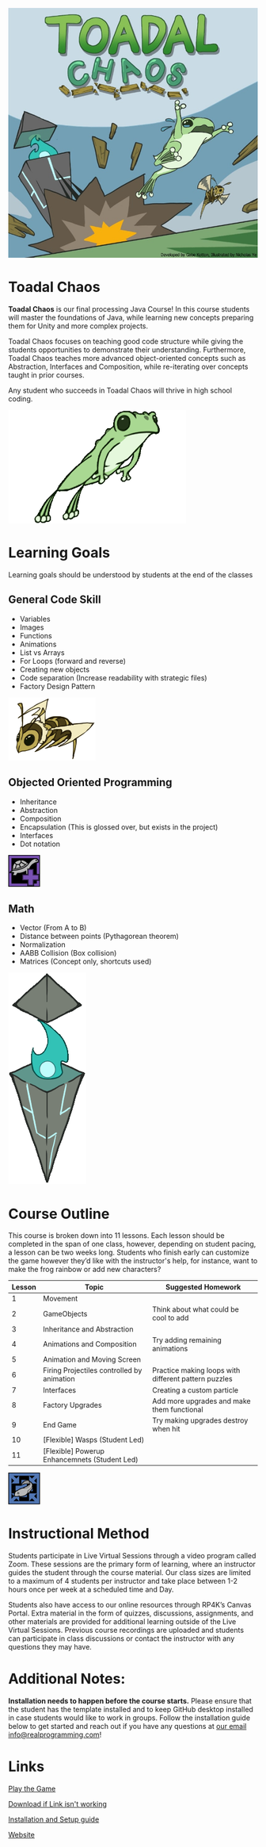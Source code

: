 ![cover.jpg](data/Backgrounds/cover.jpg)

# Toadal Chaos

**Toadal Chaos** is our final processing Java Course! 
In this course students will master the foundations of Java, while learning new concepts preparing them for Unity and more complex projects. 


Toadal Chaos focuses on teaching good code structure while giving the students opportunities to demonstrate their understanding.
Furthermore, Toadal Chaos teaches more advanced object-oriented concepts such as Abstraction, Interfaces and Composition, while re-iterating over concepts taught in prior courses.

Any student who succeeds in Toadal Chaos will thrive in high school coding.

![toad.gif](toad.gif)

# Learning Goals

Learning goals should be understood by students at the end of the classes

## General Code Skill
* Variables
* Images
* Functions
* Animations
* List vs Arrays 
* For Loops (forward and reverse)
* Creating new objects
* Code separation (Increase readability with strategic files)
* Factory Design Pattern 

![frenchfly.png](data/Wasp/wasp0.png)

## Objected Oriented Programming
* Inheritance
* Abstraction
* Composition
* Encapsulation (This is glossed over, but exists in the project)
* Interfaces
* Dot notation

![frenchfly.png](data/Powerups/turtleshell.png)

## Math
* Vector (From A to B)
* Distance between points (Pythagorean theorem)
* Normalization
* AABB Collision (Box collision)
* Matrices (Concept only, shortcuts used)

![Obelisk.gif](Obelisk.gif)

# Course Outline
This course is broken down into 11 lessons. Each lesson should be completed in the span of one class, however, depending on student pacing,
a lesson can be two weeks long. Students who finish early can customize the game however they’d like with the instructor's help, 
for instance, want to make the frog rainbow or add new characters?

| Lesson | Topic                                      | Suggested Homework                                   |
|------|--------------------------------------------|------------------------------------------------------|
| 1    | Movement                                   |                                                      |
| 2    | GameObjects                                | Think about what could be cool to add                |
| 3    | Inheritance and Abstraction                |                                                      |
| 4    | Animations and Composition                 | Try adding remaining animations                      |
| 5    | Animation and Moving Screen                |                                                      |
| 6    | Firing Projectiles controlled by animation | Practice making loops with different pattern puzzles |
| 7    | Interfaces                                 | Creating a custom particle                           |
| 8    | Factory Upgrades                           | Add more upgrades and make them functional           |
| 9    | End Game                                   | Try making upgrades destroy when hit                 |
| 10   | [Flexible] Wasps (Student Led)             |                                                      |
| 11   | [Flexible] Powerup Enhancemnets (Student Led)             |                                                      |

![tadpole.png](data/Powerups/tadpole.png)

# Instructional Method
Students participate in Live Virtual Sessions through a video program called Zoom.
These sessions are the primary form of learning, where an instructor guides the student
through the course material. Our class sizes are limited to a maximum of 4 students per
instructor and take place between 1-2 hours once per week at a scheduled time and
Day.

Students also have access to our online resources through RP4K’s Canvas Portal.
Extra material in the form of quizzes, discussions, assignments, and other materials are
provided for additional learning outside of the Live Virtual Sessions. Previous course
recordings are uploaded and students can participate in class discussions or contact the
instructor with any questions they may have.


# Additional Notes:
**Installation needs to happen before the course starts.**
Please ensure that the student has the template installed and to keep GitHub desktop installed in case students would like to work in groups. Follow the installation guide below to get started and reach out if you have any questions at [our email info@realprogramming.com](mailto:info@realprogramming.com)!

# Links

[Play the Game](https://flamingoezpz.github.io/Projects/Java/ToadalChaos/ToadalChaos.html)

[Download if Link isn't working](https://drive.google.com/file/d/1ku3LWTmviG4ft8kdRMSf2sQD9CFurjIQ/view?usp=drive_link)

[Installation and Setup guide](https://docs.google.com/document/d/1l68CybTafnAKsQsMTc5M8fqCZZZ0au7lIT8ssTyRpw0/edit?usp=sharing)

[Website](https://realprogramming.com/)
